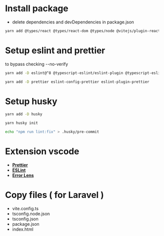 # Install package

- delete dependencies and devDependencies in package.json

```sh
yarn add @types/react @types/react-dom @types/node @vitejs/plugin-react @types/react-router-dom dotenv typescript react react-dom react-router-dom axios vite --network-timeout 100000
```

# Setup eslint and prettier

to bypass checking --no-verify

```sh
yarn add -D eslint@^8 @typescript-eslint/eslint-plugin @typescript-eslint/parser eslint-plugin-react eslint-plugin-react-hooks
```

```sh
yarn add -D prettier eslint-config-prettier eslint-plugin-prettier
```

# Setup husky

```sh
yarn add -D husky
```

```sh
yarn husky init
```

```sh
echo "npm run lint:fix" > .husky/pre-commit
```

# Extension vscode

- **[Prettier](https://marketplace.visualstudio.com/items?itemName=esbenp.prettier-vscode)**
- **[ESLint](https://marketplace.visualstudio.com/items?itemName=dbaeumer.vscode-eslint)**
- **[Error Lens](https://marketplace.visualstudio.com/items?itemName=usernamehw.errorlens)**

# Copy files ( for Laravel )

- vite.config.ts
- tsconfig.node.json
- tsconfig.json
- package.json
- index.html
